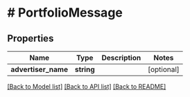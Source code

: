 # # PortfolioMessage

## Properties

Name | Type | Description | Notes
------------ | ------------- | ------------- | -------------
**advertiser_name** | **string** |  | [optional] 

[[Back to Model list]](../../README.md#documentation-for-models) [[Back to API list]](../../README.md#documentation-for-api-endpoints) [[Back to README]](../../README.md)


